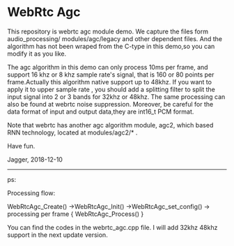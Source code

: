 # WebRtc Agc

This repository is webrtc agc module demo. We capture the files form audio_processing/ modules/agc/legacy and other dependent files. And the algorithm has not been wraped from the C-type in this demo,so you can modify it as you like.

The agc algorithm in this demo can only process 10ms per frame, and support 16 khz or 8 khz sample rate's signal, that is 160 or 80 points per frame.Actually this algorithm native support up to 48khz.  If you want to apply it to upper sample rate , you should add a splitting filter to split the input signal into 2 or 3 bands for 32khz or 48khz. The same processing can also  be found at webrtc noise suppression. Moreover, be careful for the data format of input  and output data,they are int16_t PCM format.

Note that webrtc has another agc algorithm module, agc2, which based RNN technology, located at modules/agc2/* .

Have fun.

Jagger, 2018-12-10

------

ps: 

Processing flow:

WebRtcAgc_Create() ->WebRtcAgc_Init() ->WebRtcAgc_set_config() ->  processing per frame { WebRtcAgc_Process() } 



You can find the codes in the webrtc_agc.cpp file. I will add 32khz 48khz support in the next update version.
